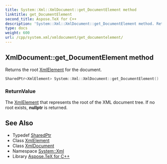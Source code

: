 ```yaml
---
title: System::Xml::XmlDocument::get_DocumentElement method
linktitle: get_DocumentElement
second_title: Aspose.TeX for C++
description: 'System::Xml::XmlDocument::get_DocumentElement method. Returns the root XmlElement for the document in C++.'
type: docs
weight: 600
url: /cpp/system.xml/xmldocument/get_documentelement/
---
```

## XmlDocument::get_DocumentElement method


Returns the root [XmlElement](../../xmlelement/) for the document.

```cpp
SharedPtr<XmlElement> System::Xml::XmlDocument::get_DocumentElement()
```


### ReturnValue

The [XmlElement](../../xmlelement/) that represents the root of the XML document tree. If no root exists, **nullptr** is returned.

## See Also

* Typedef [SharedPtr](../../../system/sharedptr/)
* Class [XmlElement](../../xmlelement/)
* Class [XmlDocument](../)
* Namespace [System::Xml](../../)
* Library [Aspose.TeX for C++](../../../)
